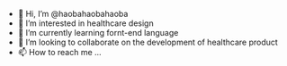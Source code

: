 - 👋 Hi, I’m @haobahaobahaoba
- 👀 I’m interested in healthcare design
- 🌱 I’m currently learning fornt-end language
- 💞️ I’m looking to collaborate on the development of healthcare product
- 📫 How to reach me ...

<!---
haobahaobahaoba/haobahaobahaoba is a ✨ special ✨ repository because its `README.md` (this file) appears on your GitHub profile.
You can click the Preview link to take a look at your changes.
--->

